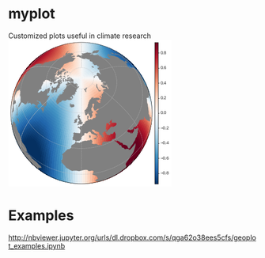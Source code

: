 # myplot
Customized plots useful in climate research
![geoplot_example](examples/geoplot_example.png)

# Examples
<http://nbviewer.jupyter.org/urls/dl.dropbox.com/s/qga62o38ees5cfs/geoplot_examples.ipynb>
